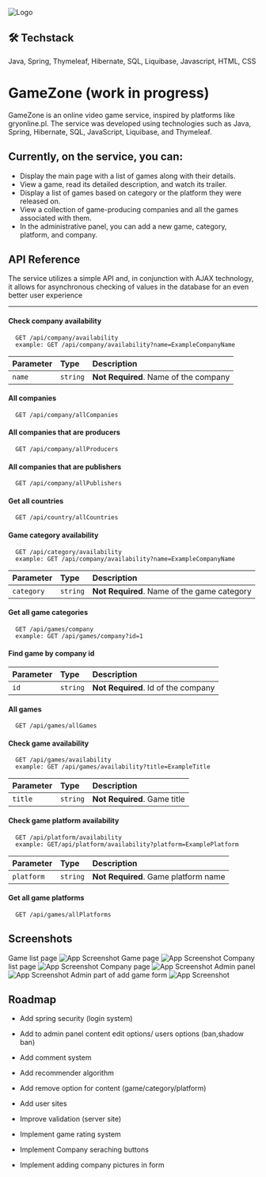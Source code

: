 
![Logo](https://i.imgur.com/JUUVWtn.png)

## 🛠 Techstack
Java, Spring, Thymeleaf, Hibernate, SQL, Liquibase, Javascript, HTML, CSS


# GameZone (work in progress)


GameZone is an online video game service, inspired by platforms like gryonline.pl. The service was developed using technologies such as Java, Spring, Hibernate, SQL, JavaScript, Liquibase, and Thymeleaf.

Currently, on the service, you can:
---
-   Display the main page with a list of games along with their details.
-   View a game, read its detailed description, and watch its trailer.
-   Display a list of games based on category or the platform they were released on.
-   View a collection of game-producing companies and all the games associated with them.
-   In the administrative panel, you can add a new game, category, platform, and company.




## API Reference
The service utilizes a simple API and, in conjunction with AJAX technology, it allows for asynchronous checking of values in the database for an even better user experience

----
#### Check company availability

```http
  GET /api/company/availability
  example: GET /api/company/availability?name=ExampleCompanyName
```

| Parameter | Type     | Description                |
| :-------- | :------- | :------------------------- |
| `name` | `string` | **Not Required**. Name of the company |

#### All companies

```http
  GET /api/company/allCompanies
```
#### All companies that are producers

```http
  GET /api/company/allProducers
```
#### All companies that are publishers

```http
  GET /api/company/allPublishers

```


#### Get all countries
```http
  GET /api/country/allCountries
```

#### Game category availability
       
```http
  GET /api/category/availability
  example: GET /api/company/availability?name=ExampleCompanyName
```

| Parameter | Type     | Description                |
| :-------- | :------- | :------------------------- |
| `category` | `string` | **Not Required**. Name of the game category |

#### Get all game categories
```http
  GET /api/games/company
  example: GET /api/games/company?id=1
```

#### Find game by company id
| Parameter | Type     | Description                |
| :-------- | :------- | :------------------------- |
| `id` | `string` | **Not Required**. Id of the company |

#### All games
       
```http
  GET /api/games/allGames
```
#### Check game availability
```http
  GET /api/games/availability
  example: GET /api/games/availability?title=ExampleTitle
```
| Parameter | Type     | Description                |
| :-------- | :------- | :------------------------- |
| `title` | `string` | **Not Required**. Game title |

#### Check game platform availability
```http
  GET /api/platform/availability
  example: GET/api/platform/availability?platform=ExamplePlatform
```
| Parameter | Type     | Description                |
| :-------- | :------- | :------------------------- |
| `platform` | `string` | **Not Required**. Game platform name |

#### Get all game platforms
```http
  GET /api/games/allPlatforms
```
## Screenshots
Game list page
![App Screenshot](https://i.imgur.com/p7WLQhI.png)
Game page
![App Screenshot](https://i.imgur.com/bA6YDD8.png)
Company list page
![App Screenshot](https://i.imgur.com/xWt7SWM.png)
Company page
![App Screenshot](https://i.imgur.com/7j4IUaA.png)
Admin panel
![App Screenshot](https://i.imgur.com/T2GLsHQ.png)
Admin part of add game form
![App Screenshot](https://i.imgur.com/leVno9a.png)



## Roadmap

- Add spring security (login system)

- Add to admin panel content edit options/ users options (ban,shadow ban)
- Add comment system
- Add recommender algorithm
- Add remove option for content (game/category/platform)
- Add user sites
- Improve validation (server site)
- Implement game rating system
- Implement Company seraching buttons
- Implement adding company pictures in form

